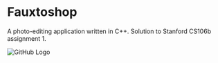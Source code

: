 # Fauxtoshop

A photo-editing application written in C++. Solution to Stanford CS106b assignment 1.

![GitHub Logo]()
